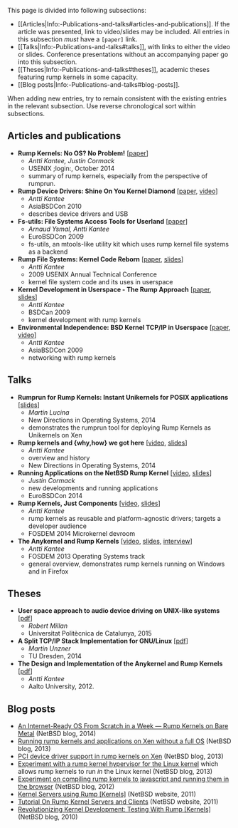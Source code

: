This page is divided into following subsections:

* [[Articles|Info:-Publications-and-talks#articles-and-publications]].  If the article was presented, link to video/slides may be included.  All entries in this subsection _must_ have a `[paper]` link.
* [[Talks|Info:-Publications-and-talks#talks]], with links to either the video or slides.  Conference presentations without an accompanying paper go into this subsection.
* [[Theses|Info:-Publications-and-talks#theses]], academic theses featuring rump kernels in some capacity.
* [[Blog posts|Info:-Publications-and-talks#blog-posts]].

When adding new entries, try to remain consistent with the existing entries in the relevant
subsection.  Use reverse chronological sort within subsections.

Articles and publications
-------------------------

- __Rump Kernels: No OS? No Problem!__ [[paper](http://rumpkernel.org/misc/usenix-login-2014/)]
  +  _Antti Kantee, Justin Cormack_
  + USENIX ;login:, October 2014
  + summary of rump kernels, especially from the perspective of rumprun.
- __Rump Device Drivers: Shine On You Kernel Diamond__ [[paper](http://ftp.NetBSD.org/pub/NetBSD/misc/pooka/tmp/rumpdev.pdf), [video](http://www.youtube.com/watch?v=3AJNxa33pzk)]
  + _Antti Kantee_
  + AsiaBSDCon 2010
  +  describes device drivers and USB
- __Fs-utils: File Systems Access Tools for Userland__ [[paper](http://www.ukuug.org/events/eurobsdcon2009/papers/ebc09_fs-utils.pdf)]
  + _Arnaud Ysmal, Antti Kantee_
  + EuroBSDCon 2009
  + fs-utils, an mtools-like utility kit which uses rump kernel file systems as a backend
- __Rump File Systems: Kernel Code Reborn__ [[paper](http://usenix.org/events/usenix09/tech/full_papers/kantee/kantee.pdf), [slides](http://usenix.org/events/usenix09/tech/slides/kantee.pdf)]
  + _Antti Kantee_
  + 2009 USENIX Annual Technical Conference
  + kernel file system code and its uses in userspace
- __Kernel Development in Userspace - The Rump Approach__ [[paper](http://www.bsdcan.org/2009/schedule/attachments/104_rumpdevel.pdf), [slides](http://www.bsdcan.org/2009/schedule/attachments/105_bsdcan09-kantee.pdf)]
  + _Antti Kantee_
  + BSDCan 2009
  + kernel development with rump kernels
- __Environmental Independence: BSD Kernel TCP/IP in Userspace__ [[paper](http://2009.asiabsdcon.org/papers/abc2009-P5A-paper.pdf), [video](http://www.youtube.com/watch?v=RxFctq8A0WI)]
  + _Antti Kantee_
  + AsiaBSDCon 2009
  + networking with rump kernels

Talks
-----

- __Rumprun for Rump Kernels: Instant Unikernels for POSIX applications__ [[slides](http://operatingsystems.io/slides/rumprun-rump-kernels-lucina.pdf)]
  + _Martin Lucina_
  + New Directions in Operating Systems, 2014
  + demonstrates the rumprun tool for deploying Rump Kernels as Unikernels on Xen
- __Rump kernels and {why,how} we got here__ [[video](https://www.youtube.com/watch?v=GoB73cVyScI), [slides](http://operatingsystems.io/slides/rumpkernel.pdf)]
  + _Antti Kantee_
  + overview and history
  + New Directions in Operating Systems, 2014
- __Running Applications on the NetBSD Rump Kernel__ [[video](https://va.ludost.net/files/eurobsdcon/2014/Pirin/03.Saturday/02.Running%20Applications%20on%20the%20NetBSD%20Rump%20Kernel%20-%20Justin%20Cormack.mp4), [slides](http://eurobsdcon.myriabit.eu/)]
  + _Justin Cormack_
  + new developments and running applications
  + EuroBSDCon 2014
- __Rump Kernels, Just Components__ [[video](http://video.fosdem.org/2014/H2214/Sunday/Rump_Kernels_Just_Components.webm), [slides](https://fosdem.org/2014/schedule/event/01_uk_rump_kernels/attachments/slides/398/export/events/attachments/01_uk_rump_kernels/slides/398/fosdem2014.pdf)]
  + _Antti Kantee_
  + rump kernels as reusable and platform-agnostic drivers; targets a developer audience
  + FOSDEM 2014 Microkernel devroom
- __The Anykernel and Rump Kernels__ [[video](http://video.fosdem.org/2013/maintracks/K.1.105/The_Anykernel_and_Rump_Kernels.webm), [slides](https://fosdem.org/2013/schedule/event/operating_systems_anykernel/attachments/slides/244/export/events/attachments/operating_systems_anykernel/slides/244/fosdem2013_rumpkern.pdf), [interview](https://archive.fosdem.org/2013/interviews/2013-antii-kantee/)]
  + _Antti Kantee_
  + FOSDEM 2013 Operating Systems track
  + general overview, demonstrates rump kernels running on Windows and in Firefox

Theses
------
- __User space approach to audio device driving on UNIX-like systems__ [[pdf](http://upcommons.upc.edu/pfc/bitstream/2099.1/25316/1/104462.pdf)]
  + _Robert Millan_
  + Universitat Politècnica de Catalunya, 2015
- __A Split TCP/IP Stack Implementation for GNU/Linux__ [[pdf](http://os.inf.tu-dresden.de/papers_ps/unzner-diplom.pdf)]
  + _Martin Unzner_
  + TU Dresden, 2014
- __The Design and Implementation of the Anykernel and Rump Kernels__ [[pdf](http://lib.tkk.fi/Diss/2012/isbn9789526049175/isbn9789526049175.pdf)]
  + _Antti Kantee_
  + Aalto University, 2012.

Blog posts
----------

-   [An Internet-Ready OS From Scratch in a Week — Rump Kernels on Bare
    Metal](http://blog.netbsd.org/tnf/entry/an_internet_ready_os_from) (NetBSD blog, 2014)
-   [Running rump kernels and applications on Xen without a full
    OS](http://blog.NetBSD.org/tnf/entry/running_applications_on_the_xen) (NetBSD blog, 2013)
-   [PCI device driver support in rump kernels on
    Xen](http://blog.NetBSD.org/tnf/entry/pci_driver_support_for_rump) (NetBSD blog, 2013)
-   [Experiment with a rump kernel hypervisor for the Linux
    kernel](http://blog.NetBSD.org/tnf/entry/a_rump_kernel_hypervisor_for)
    which allows rump kernels to run *in* the Linux kernel (NetBSD blog, 2013)
-   [Experiment on compiling rump kernels to javascript and running them
    in the
    browser](http://blog.NetBSD.org/tnf/entry/kernel_drivers_compiled_to_javascript) (NetBSD blog, 2012)
-   [Kernel Servers using
    Rump [Kernels]](http://www.NetBSD.org/docs/rump/sysproxy.html) (NetBSD website, 2011)
-   [Tutorial On Rump Kernel Servers and
    Clients](http://www.NetBSD.org/docs/rump/sptut.html) (NetBSD website, 2011)
-   [Revolutionizing Kernel Development: Testing With
    Rump [Kernels]](http://blog.NetBSD.org/tnf/entry/revolutionizing_kernel_development_testing_with) (NetBSD blog, 2010)

